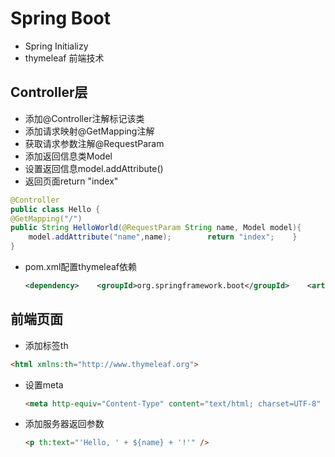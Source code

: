 # Spring Boot

- Spring Initializy
- thymeleaf 前端技术

## Controller层

- 添加@Controller注解标记该类
- 添加请求映射@GetMapping注解
- 获取请求参数注解@RequestParam
- 添加返回信息类Model
- 设置返回信息model.addAttribute()
- 返回页面return "index"

```java
@Controller
public class Hello {
@GetMapping("/")
public String HelloWorld(@RequestParam String name, Model model){
    model.addAttribute("name",name);        return "index";    }
}
```

- pom.xml配置thymeleaf依赖

  ```xml
  <dependency>    <groupId>org.springframework.boot</groupId>    <artifactId>spring-boot-starter-thymeleaf</artifactId></dependency>
  ```

## 前端页面

- 添加标签th

```html
<html xmlns:th="http://www.thymeleaf.org">
```

- 设置meta

  ```html
  <meta http-equiv="Content-Type" content="text/html; charset=UTF-8" />
  ```

- 添加服务器返回参数

  ```html
  <p th:text="'Hello, ' + ${name} + '!'" />
  ```

